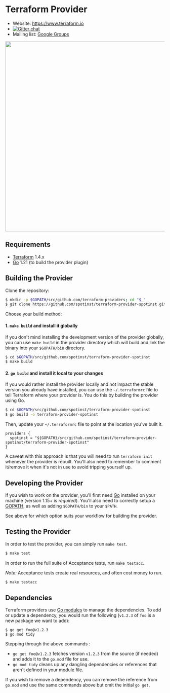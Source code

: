 # Terraform Provider

- Website: https://www.terraform.io
- [![Gitter chat](https://badges.gitter.im/hashicorp-terraform/Lobby.png)](https://gitter.im/hashicorp-terraform/Lobby)
- Mailing list: [Google Groups](http://groups.google.com/group/terraform-tool)

<img src="https://cdn.rawgit.com/hashicorp/terraform-website/master/content/source/assets/images/logo-hashicorp.svg" width="600px">

## Requirements

-	[Terraform](https://www.terraform.io/downloads.html) 1.4.x
-	[Go](https://golang.org/doc/install) 1.21 (to build the provider plugin)

## Building the Provider

Clone the repository:

```sh
$ mkdir -p $GOPATH/src/github.com/terraform-providers; cd "$_"
$ git clone https://github.com/spotinst/terraform-provider-spotinst.git
```

Choose your build method:

#### 1. `make build` and install it globally

If you don't mind installing the development version of the provider globally,
you can use `make build` in the provider directory which will build and link the
binary into your `$GOPATH/bin` directory.

```sh
$ cd $GOPATH/src/github.com/spotinst/terraform-provider-spotinst
$ make build
```

#### 2. `go build` and install it local to your changes

If you would rather install the provider locally and not impact the stable
version you already have installed, you can use the `~/.terraformrc` file to tell
Terraform where your provider is. You do this by building the provider using Go.

```sh
$ cd $GOPATH/src/github.com/spotinst/terraform-provider-spotinst
$ go build -o terraform-provider-spotinst
```

Then, update your `~/.terraformrc` file to point at the location you've built it.

```hcl
providers {
  spotinst = "${GOPATH}/src/github.com/spotinst/terraform-provider-spotinst/terraform-provider-spotinst"
}
```

A caveat with this approach is that you will need to run `terraform init`
whenever the provider is rebuilt. You'll also need to remember to comment
it/remove it when it's not in use to avoid tripping yourself up.

## Developing the Provider

If you wish to work on the provider, you'll first need [Go](http://www.golang.org)
installed on your machine (version 1.15+ is *required*). You'll also need to
correctly setup a [GOPATH](http://golang.org/doc/code.html#GOPATH), as well
as adding `$GOPATH/bin` to your `$PATH`.

See above for which option suits your workflow for building the provider.

## Testing the Provider

In order to test the provider, you can simply run `make test`.

```sh
$ make test
```

In order to run the full suite of Acceptance tests, run `make testacc`.

*Note:* Acceptance tests create real resources, and often cost money to run.

```sh
$ make testacc
```

## Dependencies

Terraform providers use [Go modules](https://github.com/golang/go/wiki/Modules)
to manage the dependencies. To add or update a dependency, you would run the
following (`v1.2.3` of `foo` is a new package we want to add):

```
$ go get foo@v1.2.3
$ go mod tidy
```

Stepping through the above commands :

- `go get foo@v1.2.3` fetches version `v1.2.3` from the source (if needed) and
adds it to the `go.mod` file for use.
- `go mod tidy` cleans up any dangling dependencies or references that aren't
defined in your module file.

If you wish to remove a dependency, you can remove the reference from `go.mod`
and use the same commands above but omit the initial `go get`.
